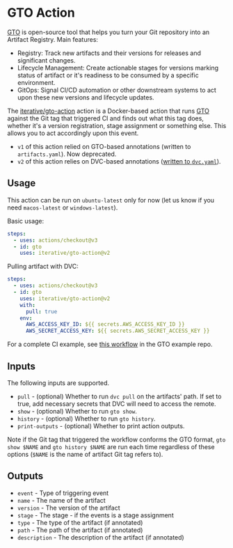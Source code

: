 # GTO Action

[GTO](https://github.com/iterative/gto) is open-source tool that helps you turn
your Git repository into an Artifact Registry. Main features:

- Registry: Track new artifacts and their versions for releases and significant
  changes.
- Lifecycle Management: Create actionable stages for versions marking status of
  artifact or it's readiness to be consumed by a specific environment.
- GitOps: Signal CI/CD automation or other downstream systems to act upon these
  new versions and lifecycle updates.

The [iterative/gto-action](https://github.com/iterative/gto-action) action is a
Docker-based action that runs [GTO](https://github.com/iterative/gto) against
the Git tag that triggered CI and finds out what this tag does, whether it's a
version registration, stage assignment or something else. This allows you to act
accordingly upon this event.

- `v1` of this action relied on GTO-based annotations (written to
  `artifacts.yaml`). Now deprecated.
- `v2` of this action relies on DVC-based annotations
  ([written to `dvc.yaml`](https://dvc.org/doc/user-guide/project-structure/dvcyaml-files#artifacts)).

## Usage

This action can be run on `ubuntu-latest` only for now (let us know if you need
`macos-latest` or `windows-latest`).

Basic usage:

```yaml
steps:
  - uses: actions/checkout@v3
  - id: gto
    uses: iterative/gto-action@v2
```

Pulling artifact with DVC:

```yaml
steps:
  - uses: actions/checkout@v3
  - id: gto
    uses: iterative/gto-action@v2
    with:
      pull: true
    env:
      AWS_ACCESS_KEY_ID: ${{ secrets.AWS_ACCESS_KEY_ID }}
      AWS_SECRET_ACCESS_KEY: ${{ secrets.AWS_SECRET_ACCESS_KEY }}
```

For a complete CI example, see
[this workflow](https://github.com/iterative/example-gto/blob/main/.github/workflows/gto-act-on-tags.yml)
in the GTO example repo.

## Inputs

The following inputs are supported.

- `pull` - (optional) Whether to run `dvc pull` on the artifacts' path. 
  If set to true, add necessary secrets that DVC will need to access the remote.
- `show` - (optional) Whether to run `gto show`.
- `history` - (optional) Whether to run `gto history`.
- `print-outputs` - (optional) Whether to print action outputs.

Note if the Git tag that triggered the workflow conforms the GTO format,
`gto show $NAME` and `gto history $NAME` are run each time regardless of these
options (`$NAME` is the name of artifact Git tag refers to).

## Outputs

- `event` - Type of triggering event
- `name` - The name of the artifact
- `version` - The version of the artifact
- `stage` - The stage - if the events is a stage assignment
- `type` - The type of the artifact (if annotated)
- `path` - The path of the artifact (if annotated)
- `description` - The description of the artifact (if annotated)
